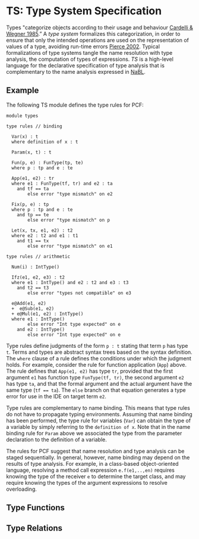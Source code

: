 # TS: Type System Specification

Types "categorize objects according to their usage and behaviour [Cardelli & Wegner 1985](http://researchr.org/publication/CardelliW85 "Cardelli & Wegner 1985").” A _type system_ formalizes this categorization, in order to ensure that only the intended operations are used on the representation of values of a type, avoiding run-time errors [Pierce 2002](http://researchr.org/publication/Pierce2002 "Pierce 2002"). 
Typical formalizations of type systems tangle the name resolution with type analysis, the computation of types of expressions. 
_TS_ is a high-level language for the declarative specification of type analysis that is complementary to the name analysis expressed in [NaBL](https://github.com/metaborg/doc/blob/master/meta-languages/nabl/NaBL.md "NaBL").

## Example

The following TS module defines the type rules for PCF:

	module types
	
	type rules // binding
	
	  Var(x) : t
	  where definition of x : t
	  
	  Param(x, t) : t
	  
	  Fun(p, e) : FunType(tp, te)
	  where p : tp and e : te 
	   
	  App(e1, e2) : tr
	  where e1 : FunType(tf, tr) and e2 : ta
	    and tf == ta
	        else error "type mismatch" on e2
	
	  Fix(p, e) : tp
	  where p : tp and e : te 
	    and tp == te
	        else error "type mismatch" on p
	 
	  Let(x, tx, e1, e2) : t2
	  where e2 : t2 and e1 : t1 
	    and t1 == tx
	        else error "type mismatch" on e1
	
	type rules // arithmetic 
	
	  Num(i) : IntType()
	
	  Ifz(e1, e2, e3) : t2
	  where e1 : IntType() and e2 : t2 and e3 : t3
	    and t2 == t3 
	        else error "types not compatible" on e3
	  
	  e@Add(e1, e2) 
	  +  e@Sub(e1, e2) 
	  + e@Mul(e1, e2) : IntType()
	  where e1 : IntType() 
	        else error "Int type expected" on e
	    and e2 : IntType()
	        else error "Int type expected" on e


Type rules define judgments of the form `p : t` stating that term `p` has type `t`. Terms and types are abstract syntax trees based on the syntax definition. The `where` clause of a rule defines the conditions under which the judgment holds. For example, consider the rule for function application (`App`) above.
The rule defines that `App(e1, e2)` has type `tr`, provided that 
the first argument `e1` has function type `FunType(tf, tr)`, the second argument `e2` has type `ta`, and that the formal argument and the actual argument have the same type (`tf == ta`). The `else` branch on that equation generates a type error for use in the IDE on target term `e2`.

Type rules are complementary to name binding. This means that type rules do not have to propagate typing environments. 
Assuming that name binding has been performed, the type rule for variables (`Var`) can obtain the type of a variable by simply referring to the `definition of x`. 
Note that in the name binding rule for `Param` above we associated the type from the parameter declaration to the definition of a variable.

The rules for PCF suggest that name resolution and type analysis can be staged sequentially. In general, however, name binding may depend on the results of type analysis. For example, in a class-based object-oriented language, resolving a method call expression `e.f(e1,..,en)` requires knowing the type of the receiver `e` to determine the target class, and may require knowing the types of the argument expressions to resolve overloading.

## Type Functions

## Type Relations

